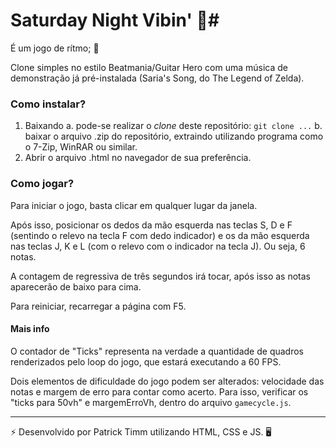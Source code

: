 # Saturday Night Vibin' 🎸#
É um jogo de rítmo; 🎵

Clone simples no estilo Beatmania/Guitar Hero com uma música de demonstração já pré-instalada (Saria's Song, do The Legend of Zelda).

### Como instalar? ###
1. Baixando
	a. pode-se realizar o _clone_ deste repositório: `git clone ...`
	b. baixar o arquivo .zip do repositório, extraindo utilizando programa como o 7-Zip, WinRAR ou similar.
2. Abrir o arquivo .html no navegador de sua preferência.

### Como jogar? ###
Para iniciar o jogo, basta clicar em qualquer lugar da janela.

Após isso, posicionar os dedos da mão esquerda nas teclas S, D e F (sentindo o relevo na tecla F com dedo indicador) e os da mão esquerda nas teclas J, K e L (com o relevo com o indicador na tecla J). Ou seja, 6 notas.

A contagem de regressiva de três segundos irá tocar, após isso as notas aparecerão de baixo para cima.

Para reiniciar, recarregar a página com F5.

#### Mais info ####
O contador de "Ticks" representa na verdade a quantidade de quadros renderizados pelo loop do jogo, que estará executando a 60 FPS.

Dois elementos de dificuldade do jogo podem ser alterados: velocidade das notas e margem de erro para contar como acerto. Para isso, verificar os "ticks para 50vh" e margemErroVh, dentro do arquivo `gamecycle.js`.

***

⚡ Desenvolvido por Patrick Timm utilizando HTML, CSS e JS. 🖥️

